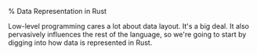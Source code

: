 % Data Representation in Rust

Low-level programming cares a lot about data layout. It's a big deal. It also
pervasively influences the rest of the language, so we're going to start by
digging into how data is represented in Rust.
